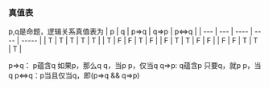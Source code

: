 ### 真值表
p,q是命题，逻辑关系真值表为
| p   | q   | p=>q | q=>p | p<=>q |
| --- | --- | ---- | ---- | ----- |
| T   | T   | T    | T    | T     |
| T   | F   | F    | T    | F     |
| F   | T   | T    | F    | F     |
| F   | F   | T    | T    | T     | 

p=>q： p蕴含q
			如果p，那么q
			q，当p
			p，仅当q
q=>p:  q蕴含p
			只要q，就p
			p，当q
p<=>q：p当且仅当q，即(p=>q && q=>p)
